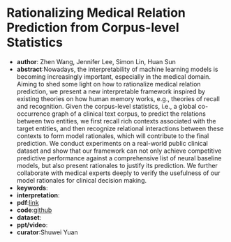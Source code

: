 # Rationalizing Medical Relation Prediction from Corpus-level Statistics

* **author**: Zhen Wang, Jennifer Lee, Simon Lin, Huan Sun
* **abstract**:Nowadays, the interpretability of machine learning models is becoming increasingly important, especially in the medical domain. Aiming to shed some light on how to rationalize medical relation prediction, we present a new interpretable framework inspired by existing theories on how human memory works, e.g., theories of recall and recognition. Given the corpus-level statistics, i.e., a global co-occurrence graph of a clinical text corpus, to predict the relations between two entities, we first recall rich contexts associated with the target entities, and then recognize relational interactions between these contexts to form model rationales, which will contribute to the final prediction. We conduct experiments on a real-world public clinical dataset and show that our framework can not only achieve competitive predictive performance against a comprehensive list of neural baseline models, but also present rationales to justify its prediction. We further collaborate with medical experts deeply to verify the usefulness of our model rationales for clinical decision making.
* **keywords**:
* **interpretation**:
* **pdf**:[link](https://arxiv.org/pdf/2005.00889)
* **code**:[github](https://github.com/zhenwang9102/X-MedRELA)
* **dataset**:
* **ppt/video**:
* **curator**:Shuwei Yuan

